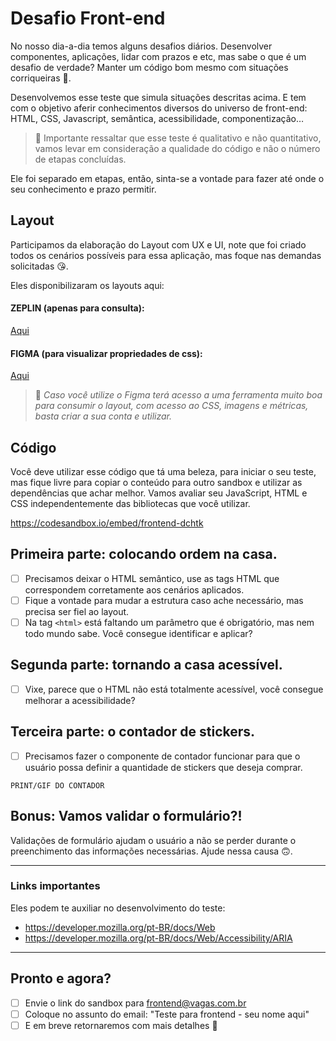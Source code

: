# Desafio Front-end

No nosso dia-a-dia temos alguns desafios diários. Desenvolver componentes, aplicações, lidar com prazos e etc, mas sabe o que é um desafio de verdade? Manter um código bom mesmo com situações corriqueiras 💩. 

Desenvolvemos esse teste que simula situações descritas acima. E tem com o objetivo aferir conhecimentos diversos do universo de front-end: HTML, CSS, Javascript, semântica, acessibilidade, componentização…

> 📙 Importante ressaltar que esse teste é qualitativo e não quantitativo,
vamos levar em consideração a qualidade do código e não o número de
etapas concluídas.

Ele foi separado em etapas, então, sinta-se a vontade para fazer até onde o seu conhecimento e prazo permitir.

## Layout
Participamos da elaboração do Layout com UX e UI, note que foi criado todos os cenários possíveis para essa aplicação, mas foque nas demandas solicitadas 😘.

Eles disponibilizaram os layouts aqui:

#### ZEPLIN (apenas para consulta):
[Aqui](https://scene.zeplin.io/project/5c800a66fd01aebc6079baf9)

#### FIGMA (para visualizar propriedades de css):
[Aqui](https://www.figma.com/file/Ly86lgfa2qYMB1mV1FYpLEQT/frontend-test?node-id=0%3A2)

> 📙 _Caso você utilize o Figma terá acesso a uma ferramenta muito boa para consumir o layout, com acesso ao CSS, imagens e métricas, basta criar a sua conta e utilizar._

## Código
Você deve utilizar esse código que tá uma beleza, para iniciar o seu teste, mas fique livre para copiar o conteúdo para outro sandbox e utilizar as dependências que achar melhor. Vamos avaliar seu JavaScript, HTML e CSS independentemente das bibliotecas que você utilizar.

https://codesandbox.io/embed/frontend-dchtk

## Primeira parte: colocando ordem na casa.
- [ ] Precisamos deixar o HTML semântico, use as tags HTML que correspondem corretamente aos cenários aplicados.
- [ ] Fique a vontade para mudar a estrutura caso ache necessário, mas precisa ser fiel ao layout.
- [ ] Na tag `<html>` está faltando um parâmetro que é obrigatório, mas nem todo mundo sabe. Você consegue identificar e aplicar?

## Segunda parte: tornando a casa acessível.
- [ ] Vixe, parece que o HTML não está totalmente acessível, você consegue melhorar a acessibilidade?

## Terceira parte: o contador de stickers.
- [ ] Precisamos fazer o componente de contador funcionar para que o usuário possa definir a quantidade de stickers que deseja comprar. 

`PRINT/GIF DO CONTADOR`

## Bonus: Vamos validar o formulário?!
Validações de formulário ajudam o usuário a não se perder durante o preenchimento das informações  necessárias. Ajude  nessa causa 🙃.

----


### Links importantes
Eles podem te auxiliar no desenvolvimento do teste:

- https://developer.mozilla.org/pt-BR/docs/Web
- https://developer.mozilla.org/pt-BR/docs/Web/Accessibility/ARIA

----


## Pronto e agora?
- [ ] Envie o link do sandbox para frontend@vagas.com.br 
- [ ] Coloque no assunto do email: "Teste para frontend - seu nome aqui"
- [ ] E em breve retornaremos com mais detalhes :blue_heart:
